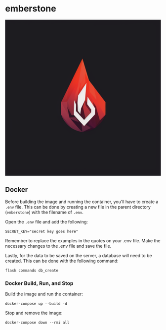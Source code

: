 # emberstone

![emberstone](/src/static/assets/logos/emberstone_logo_1024x1024.png "emberstone")

## Docker

Before building the image and running the container, you'll have to create a `.env` file.
This can be done by creating a new file in the parent directory (`emberstone`) with the filename of `.env`.

Open the `.env` file and add the following:

```text
SECRET_KEY="secret key goes here"
```

Remember to replace the examples in the quotes on your .env file.
Make the necessary changes to the .env file and save the file.

Lastly, for the data to be saved on the server, a database will need to be created. This can be done with the following command:

```python
flask commands db_create
```

### Docker Build, Run, and Stop

Build the image and run the container:

```terminal
docker-compose up --build -d
```

Stop and remove the image:

```terminal
docker-compose down --rmi all
```
